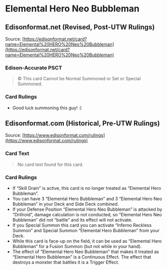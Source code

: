 # Elemental Hero Neo Bubbleman

## Edisonformat.net (Revised, Post-UTW Rulings)

Source: [https://edisonformat.net/card?name=Elemental%20HERO%20Neo%20Bubbleman](https://edisonformat.net/card?name=Elemental%20HERO%20Neo%20Bubbleman)

### Edison-Accurate PSCT

> © This card Cannot be Normal Summoned or Set or Special Summoned.

### Card Rulings

*   Good luck summoning this guy! :)


## Edisonformat.com (Historical, Pre-UTW Rulings)

Source: [https://www.edisonformat.com/rulings](https://www.edisonformat.com/rulings)

### Card Text

> No card text found for this card.

### Card Rulings

*   If “Skill Drain” is active, this card is no longer treated as “Elemental Hero Bubbleman”.
*   You can have 3 “Elemental Hero Bubbleman” and 3 “Elemental Hero Neo Bubbleman” in your Deck and Side Deck combined.
*   If your Defense Position “Elemental Hero Neo Bubbleman” is attacked by “Drillroid”, damage calculation is not conducted, so “Elemental Hero Neo Bubbleman” did not “battle” and its effect will not activate.
*   If you Special Summon this card you can activate “Inferno Reckless Summon” and Special Summon “Elemental Hero Bubbleman” from your Deck.
*   While this card is face-up on the field, it can be used as “Elemental Hero Bubbleman” for a Fusion Summon (but not while in your hand).
*   The effect of “Elemental Hero Neo Bubbleman” that makes it treated as “Elemental Hero Bubbleman” is a Continuous Effect. The effect that destroys a monster that battles it is a Trigger Effect.


